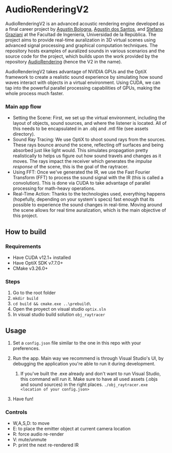 # AudioRenderingV2

AudioRenderingV2 is an advanced acoustic rendering engine developed as a final career project by [Agustín Bologna](https://github.com/Etzior), [Agustín dos Santos](https://github.com/AgusdosSantos), and [Stefano Graziani](https://github.com/sgrazi) at the Facultad de Ingeniería, Universidad de la República. The project aims to provide real-time auralization in 3D virtual scenes using advanced signal processing and graphical computation techniques. The repository hosts examples of auralized sounds in various scenarios and the source code for the project, which builds upon the work provided by the repository [AudioRendering](https://github.com/cameelo/AudioRendering) (hence the V2 in the name).
 
AudioRenderingV2 takes advantage of NVIDIA GPUs and the OptiX framework to create a realistic sound experience by simulating how sound waves interact with objects in a virtual environment. Using CUDA, we can tap into the powerful parallel processing capabilities of GPUs, making the whole process much faster.

### Main app flow

- Setting the Scene: First, we set up the virtual environment, including the layout of objects, sound sources, and where the listener is located. All of this needs to be encapsulated in an .obj and .mtl file (see assets directory).
- Sound Ray Tracing: We use OptiX to shoot sound rays from the sources. These rays bounce around the scene, reflecting off surfaces and being absorbed just like light would. This simulates propagation pretty realistically to helps us figure out how sound travels and changes as it moves. The rays impact the receiver which generates the _impulse response_ of the scene, this is the goal of the raytracer.
- Using FFT: Once we've generated the IR, we use the Fast Fourier Transform (FFT) to process the sound signal with the IR (this is called a convolution). This is done via CUDA to take advantage of parallel processing for math-heavy operations.
- Real-Time Action: Thanks to the technologies used, everything happens (hopefully, depending on your system's specs) fast enough that its possible to experience the sound changes in real-time. Moving around the scene allows for real time auralization, which is the main objective of this project.

## How to build

### Requirements

- Have CUDA v12.1+ installed
- Have OptiX SDK v7.7.0+
- CMake v3.26.0+

### Steps

1. Go to the root folder
2. `mkdir build`
3. `cd build && cmake.exe ..\prebuild\`
4. Open the proyect on visual studio `optix.sln`
5. In visual studio build solution `obj_raytracer`


## Usage

1. Set a `config.json` file similar to the one in this repo with your preferences.

2. Run the app. Main way we recommend is through Visual Studio's UI, by debugging the application you're able to run it during development. 
    1. If you've built the .exe already and don't want to run Visual Studio, this command will run it. Make sure to have all used assets (.objs and sound sources) in the right places.
    `./obj_raytracer.exe <location of your config.json>`
    
3. Have fun!

### Controls

- W,A,S,D: to move
- E: to place the emitter object at current camera location
- R: force audio re-render
- V: mute/unmute
- P: print the next re-rendered IR
